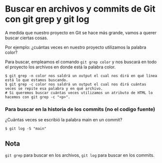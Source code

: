# Buscar en archivos y commits de Git con git grep y git log

A medida que nuestro proyecto en Git se hace más grande, vamos a querer buscar ciertas cosas.

Por ejemplo: ¿cuántas veces en nuestro proyecto utilizamos la palabra color?

Para buscar, empleamos el comando ```git grep color``` y nos buscará en todo el proyecto los archivos en donde está la palabra color.

```
$ git grep -n color nos saldrá un output el cual nos dirá en qué línea está lo que estamos buscando.
$ git grep -c color nos saldrá un output el cual nos dirá cuántas veces se repite esa palabra y en qué archivo.
# Si queremos buscar cuántas veces utilizamos un atributo de HTML lo hacemos con git grep -c "<p>".
```

### Para buscar en la historia de los commits (no el codigo fuente)
¿Cuántas veces se escribió la palabra main en un commit?
```
$ git log -S "main"
```

## Nota
```git grep``` para buscar en los archivos, ```git log``` para buscar en los commits.
